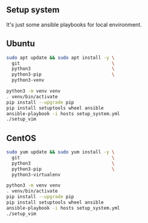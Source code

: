 ## Setup system

It's just some ansible playbooks for local environment.

## Ubuntu

```bash
sudo apt update && sudo apt install -y \
  git                                  \
  python3                              \
  python3-pip                          \
  python3-venv

python3 -m venv venv
. venv/bin/activate
pip install --upgrade pip
pip install setuptools wheel ansible
ansible-playbook -i hosts setup_system.yml
./setup_vim
```

## CentOS

```bash
sudo yum update && sudo yum install -y \
  git                                  \
  python3                              \
  python3-pip                          \
  python3-virtualenv

python3 -m venv venv
. venv/bin/activate
pip install --upgrade pip
pip install setuptools wheel ansible
ansible-playbook -i hosts setup_system.yml
./setup_vim
```

